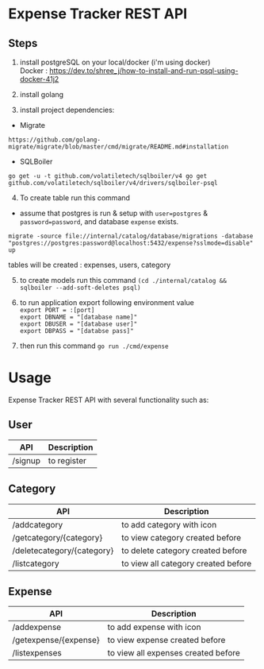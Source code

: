 # Expense Tracker REST API

## Steps
1. install postgreSQL on your local/docker (i'm using docker)\
Docker : https://dev.to/shree_j/how-to-install-and-run-psql-using-docker-41j2

2. install golang

3. install project dependencies:
* Migrate

`https://github.com/golang-migrate/migrate/blob/master/cmd/migrate/README.md#installation`

* SQLBoiler

`go get -u -t github.com/volatiletech/sqlboiler/v4
go get github.com/volatiletech/sqlboiler/v4/drivers/sqlboiler-psql`

4. To create table run this command
* assume that postgres is run & setup with `user=postgres` & `password=password`, and database `expense` exists.

`migrate -source file://internal/catalog/database/migrations -database "postgres://postgres:password@localhost:5432/expense?sslmode=disable" up`

tables will be created : expenses, users, category

5. to create models run this command
`(cd ./internal/catalog && sqlboiler --add-soft-deletes psql)`

6. to run application export following environment value\
`export PORT = :[port]`  
`export DBNAME = "[database name]"`  
`export DBUSER = "[database user]"`  
`export DBPASS = "[databse pass]"`  

7. then run this command 
`go run ./cmd/expense`

# Usage

Expense Tracker REST API with several functionality such as:

## User
| API  | Description |
| ------------- | ------------- |
| /signup  | to register  |

## Category
| API  | Description |
| ------------- | ------------- |
| /addcategory  | to add category with icon  |
| /getcategory/{category} | to view category created before  |
| /deletecategory/{category} | to delete category created before  |
| /listcategory | to view all category created before  |

## Expense
| API  | Description |
| ------------- | ------------- |
| /addexpense  | to add expense with icon  |
| /getexpense/{expense} | to view expense created before  |
| /listexpenses | to view all expenses created before  |





